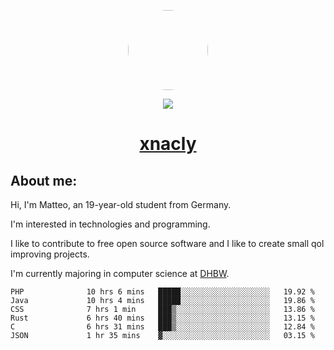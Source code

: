 <p align="center">
  <img style="border-radius: 100px" width="128" height="128" src="https://avatars.githubusercontent.com/u/47723417?v=4"/>
</p>
<p align="center">
  <img src="https://komarev.com/ghpvc/?username=xnacly&&style=flat-square"/>
</p>

<h1 align="center"><a href="https://xnacly.me/"> xnacly</a> </h1>

<h2> About me:</h2>

<p>Hi, I'm Matteo, an 19-year-old student from Germany. </p>
<p>I'm interested in technologies and programming.</p>
<p>I like to contribute to free open source software and I like to create small qol improving projects.</p>
<p>I'm currently majoring in computer science at <a href="https://www.dhbw.de/startseite">DHBW</a>.</p>

<!--START_SECTION:waka-->

```text
PHP              10 hrs 6 mins   █████░░░░░░░░░░░░░░░░░░░░   19.92 %
Java             10 hrs 4 mins   █████░░░░░░░░░░░░░░░░░░░░   19.86 %
CSS              7 hrs 1 min     ███▒░░░░░░░░░░░░░░░░░░░░░   13.86 %
Rust             6 hrs 40 mins   ███▒░░░░░░░░░░░░░░░░░░░░░   13.15 %
C                6 hrs 31 mins   ███▒░░░░░░░░░░░░░░░░░░░░░   12.84 %
JSON             1 hr 35 mins    ▓░░░░░░░░░░░░░░░░░░░░░░░░   03.15 %
```

<!--END_SECTION:waka-->
